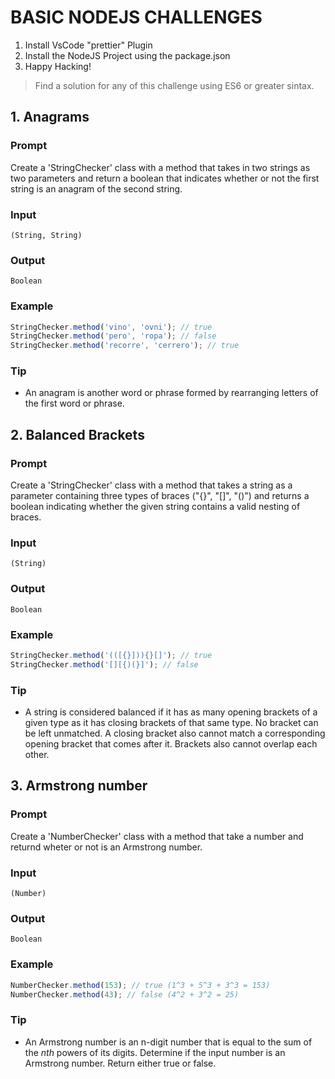 # BASIC NODEJS CHALLENGES

1. Install VsCode "prettier" Plugin 
2. Install the NodeJS Project using the package.json 
3. Happy Hacking!

> Find a solution for any of this challenge using ES6 or greater sintax.


## 1. Anagrams

### Prompt

Create a 'StringChecker' class with a method that takes in two strings as two parameters and return a boolean that indicates whether or not the first string is an anagram of the second string.

### Input

```
(String, String)
```

### Output
```
Boolean
```

### Example
```javascript
StringChecker.method('vino', 'ovni'); // true
StringChecker.method('pero', 'ropa'); // false
StringChecker.method('recorre', 'cerrero'); // true
```

### Tip
- An anagram is another word or phrase formed by rearranging letters of the first word or phrase.


## 2. Balanced Brackets

### Prompt
Create a 'StringChecker' class with a method that takes a string as a parameter containing three types of braces ("{}", "[]", "()") and returns a boolean indicating whether the given string contains a valid nesting of braces.

### Input
```
(String)
```

### Output
```
Boolean
```

### Example
```javascript
StringChecker.method('(([{}])){}[]'); // true
StringChecker.method('[][{)(}]'); // false
```

### Tip
- A string is considered balanced if it has as many opening brackets of a given type as it has closing brackets of that same type. No bracket can be left unmatched. A closing bracket also cannot match a corresponding opening bracket that comes after it. Brackets also cannot overlap each other.


## 3. Armstrong number

### Prompt
Create a 'NumberChecker' class with a method that take a number and returnd wheter or not is an Armstrong number.

### Input
```
(Number)
```

### Output
```
Boolean
```

### Example
```javascript
NumberChecker.method(153); // true (1^3 + 5^3 + 3^3 = 153)
NumberChecker.method(43); // false (4^2 + 3^2 = 25)
```

### Tip
- An Armstrong number is an n-digit number that is equal to the sum of the *nth* powers of its digits. Determine if the input number is an Armstrong number. Return either true or false.